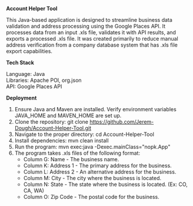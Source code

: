 **Account Helper Tool**

  This Java-based application is designed to streamline business data validation and address processing using the Google Places API. It processes data from an input .xls file, validates it with API results, and exports a processed .xls file. It was created primarily to reduce manual address verification from a company database system that has .xls file export capabilities. 

**Tech Stack**

Language: Java  
Libraries: Apache POI, org.json  
API: Google Places API  


**Deployment**

  1. Ensure Java and Maven are installed. Verify environment variables JAVA_HOME and MAVEN_HOME are set up.
  2. Clone the repository: git clone https://github.com/Jerem-Dough/Account-Helper-Tool.git
  3. Navigate to the proper directory: cd Account-Helper-Tool
  4. Install dependencies: mvn clean install
  5. Run the program: mvn exec:java -Dexec.mainClass="nopk.App"
  6. The program takes .xls files of the following format:
      - Column G: Name - The business name.
      - Column K: Address 1 - The primary address for the business.
      - Column L: Address 2 - An alternative address for the business.
      - Column M: City - The city where the business is located.
      - Column N: State - The state where the business is located. (Ex: CO, CA, WA)
      - Column O: Zip Code - The postal code for the business.
